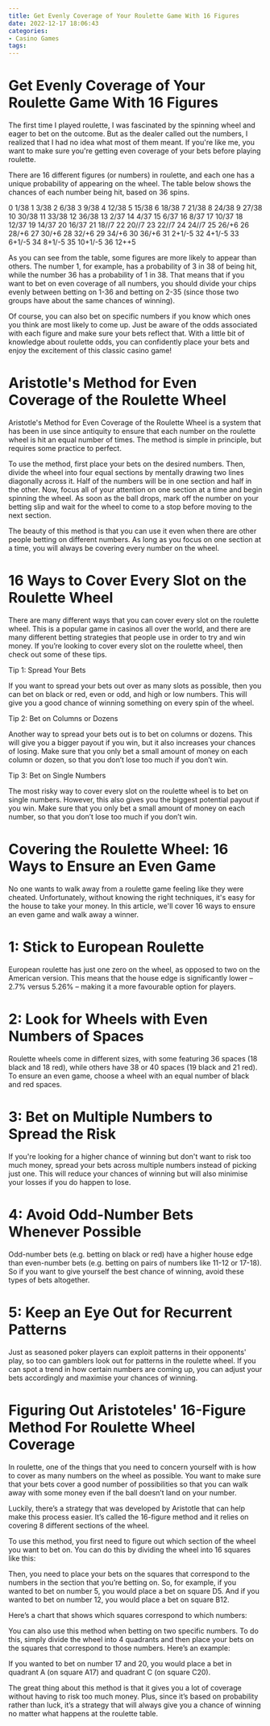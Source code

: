 ```yaml
---
title: Get Evenly Coverage of Your Roulette Game With 16 Figures
date: 2022-12-17 18:06:43
categories:
- Casino Games
tags:
---
```



#  Get Evenly Coverage of Your Roulette Game With 16 Figures

The first time I played roulette, I was fascinated by the spinning wheel and eager to bet on the outcome. But as the dealer called out the numbers, I realized that I had no idea what most of them meant. If you're like me, you want to make sure you're getting even coverage of your bets before playing roulette.

There are 16 different figures (or numbers) in roulette, and each one has a unique probability of appearing on the wheel. The table below shows the chances of each number being hit, based on 36 spins.

0 1/38 1 3/38 2 6/38 3 9/38 4 12/38 5 15/38 6 18/38 7 21/38 8 24/38 9 27/38 10 30/38 11 33/38 12 36/38 13 2/37 14 4/37 15 6/37 16 8/37 17 10/37 18 12/37 19 14/37 20 16/37 21 18//7 22 20//7 23 22//7 24 24//7 25 26/+6 26 28/+6 27 30/+6 28 32/+6 29 34/+6 30 36/+6 31 2+1/-5 32 4+1/-5 33 6+1/-5 34 8+1/-5 35 10+1/-5 36 12++5

As you can see from the table, some figures are more likely to appear than others. The number 1, for example, has a probability of 3 in 38 of being hit, while the number 36 has a probability of 1 in 38. That means that if you want to bet on even coverage of all numbers, you should divide your chips evenly between betting on 1-36 and betting on 2-35 (since those two groups have about the same chances of winning).

Of course, you can also bet on specific numbers if you know which ones you think are most likely to come up. Just be aware of the odds associated with each figure and make sure your bets reflect that. With a little bit of knowledge about roulette odds, you can confidently place your bets and enjoy the excitement of this classic casino game!

#  Aristotle's Method for Even Coverage of the Roulette Wheel

Aristotle's Method for Even Coverage of the Roulette Wheel is a system that has been in use since antiquity to ensure that each number on the roulette wheel is hit an equal number of times. The method is simple in principle, but requires some practice to perfect.

To use the method, first place your bets on the desired numbers. Then, divide the wheel into four equal sections by mentally drawing two lines diagonally across it. Half of the numbers will be in one section and half in the other. Now, focus all of your attention on one section at a time and begin spinning the wheel. As soon as the ball drops, mark off the number on your betting slip and wait for the wheel to come to a stop before moving to the next section.

The beauty of this method is that you can use it even when there are other people betting on different numbers. As long as you focus on one section at a time, you will always be covering every number on the wheel.

#  16 Ways to Cover Every Slot on the Roulette Wheel

There are many different ways that you can cover every slot on the roulette wheel. This is a popular game in casinos all over the world, and there are many different betting strategies that people use in order to try and win money. If you’re looking to cover every slot on the roulette wheel, then check out some of these tips.

Tip 1: Spread Your Bets

If you want to spread your bets out over as many slots as possible, then you can bet on black or red, even or odd, and high or low numbers. This will give you a good chance of winning something on every spin of the wheel.

Tip 2: Bet on Columns or Dozens

Another way to spread your bets out is to bet on columns or dozens. This will give you a bigger payout if you win, but it also increases your chances of losing. Make sure that you only bet a small amount of money on each column or dozen, so that you don’t lose too much if you don’t win.

Tip 3: Bet on Single Numbers

The most risky way to cover every slot on the roulette wheel is to bet on single numbers. However, this also gives you the biggest potential payout if you win. Make sure that you only bet a small amount of money on each number, so that you don’t lose too much if you don’t win.

#  Covering the Roulette Wheel: 16 Ways to Ensure an Even Game

No one wants to walk away from a roulette game feeling like they were cheated. Unfortunately, without knowing the right techniques, it's easy for the house to take your money. In this article, we'll cover 16 ways to ensure an even game and walk away a winner.

# 1: Stick to European Roulette

European roulette has just one zero on the wheel, as opposed to two on the American version. This means that the house edge is significantly lower – 2.7% versus 5.26% – making it a more favourable option for players.

# 2: Look for Wheels with Even Numbers of Spaces

Roulette wheels come in different sizes, with some featuring 36 spaces (18 black and 18 red), while others have 38 or 40 spaces (19 black and 21 red). To ensure an even game, choose a wheel with an equal number of black and red spaces.

# 3: Bet on Multiple Numbers to Spread the Risk

If you're looking for a higher chance of winning but don't want to risk too much money, spread your bets across multiple numbers instead of picking just one. This will reduce your chances of winning but will also minimise your losses if you do happen to lose.

# 4: Avoid Odd-Number Bets Whenever Possible

Odd-number bets (e.g. betting on black or red) have a higher house edge than even-number bets (e.g. betting on pairs of numbers like 11-12 or 17-18). So if you want to give yourself the best chance of winning, avoid these types of bets altogether.

# 5: Keep an Eye Out for Recurrent Patterns

Just as seasoned poker players can exploit patterns in their opponents' play, so too can gamblers look out for patterns in the roulette wheel. If you can spot a trend in how certain numbers are coming up, you can adjust your bets accordingly and maximise your chances of winning.

#  Figuring Out Aristoteles' 16-Figure Method For Roulette Wheel Coverage

In roulette, one of the things that you need to concern yourself with is how to cover as many numbers on the wheel as possible. You want to make sure that your bets cover a good number of possibilities so that you can walk away with some money even if the ball doesn’t land on your number.

Luckily, there’s a strategy that was developed by Aristotle that can help make this process easier. It’s called the 16-figure method and it relies on covering 8 different sections of the wheel.

To use this method, you first need to figure out which section of the wheel you want to bet on. You can do this by dividing the wheel into 16 squares like this:

Then, you need to place your bets on the squares that correspond to the numbers in the section that you’re betting on. So, for example, if you wanted to bet on number 5, you would place a bet on square D5. And if you wanted to bet on number 12, you would place a bet on square B12.

Here’s a chart that shows which squares correspond to which numbers:

You can also use this method when betting on two specific numbers. To do this, simply divide the wheel into 4 quadrants and then place your bets on the squares that correspond to those numbers. Here’s an example:

If you wanted to bet on number 17 and 20, you would place a bet in quadrant A (on square A17) and quadrant C (on square C20).

The great thing about this method is that it gives you a lot of coverage without having to risk too much money. Plus, since it’s based on probability rather than luck, it’s a strategy that will always give you a chance of winning no matter what happens at the roulette table.